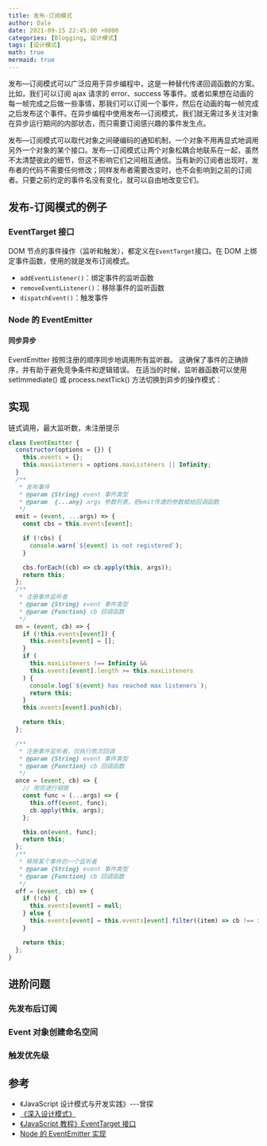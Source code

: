 ```yaml
---
title: 发布-订阅模式
author: Dale
date: 2021-09-15 22:45:00 +0800
categories: [Blogging, 设计模式]
tags: [设计模式]
math: true
mermaid: true
---
```


发布—订阅模式可以广泛应用于异步编程中，这是一种替代传递回调函数的方案。
比如，我们可以订阅 ajax 请求的 error、success 等事件。或者如果想在动画的每一帧完成之后做一些事情，那我们可以订阅一个事件，然后在动画的每一帧完成之后发布这个事件。在异步编程中使用发布—订阅模式，我们就无需过多关注对象在异步运行期间的内部状态，而只需要订阅感兴趣的事件发生点。

发布—订阅模式可以取代对象之间硬编码的通知机制，一个对象不用再显式地调用另外一个对象的某个接口。发布—订阅模式让两个对象松耦合地联系在一起，虽然不太清楚彼此的细节，但这不影响它们之间相互通信。当有新的订阅者出现时，发布者的代码不需要任何修改；同样发布者需要改变时，也不会影响到之前的订阅者。只要之前约定的事件名没有变化，就可以自由地改变它们。

## 发布-订阅模式的例子

### EventTarget 接口

DOM 节点的事件操作（监听和触发），都定义在`EventTarget`接口。在 DOM 上绑定事件函数，使用的就是发布订阅模式。

- `addEventListener()`：绑定事件的监听函数
- `removeEventListener()`：移除事件的监听函数
- `dispatchEvent()`：触发事件

### Node 的 EventEmitter

#### 同步异步

EventEmitter 按照注册的顺序同步地调用所有监听器。 这确保了事件的正确排序，并有助于避免竞争条件和逻辑错误。 在适当的时候，监听器函数可以使用 setImmediate() 或 process.nextTick() 方法切换到异步的操作模式：

###

## 实现

链式调用，最大监听数，未注册提示

```js
class EventEmitter {
  constructor(options = {}) {
    this.events = {};
    this.maxListeners = options.maxListeners || Infinity;
  }
  /**
   * 发布事件
   * @param {String} event 事件类型
   * @param  {...any} args 参数列表，把emit传递的参数赋给回调函数
   */
  emit = (event, ...args) => {
    const cbs = this.events[event];

    if (!cbs) {
      console.warn(`${event} is not registered`);
    }

    cbs.forEach((cb) => cb.apply(this, args));
    return this;
  };
  /**
   * 注册事件监听者
   * @param {String} event 事件类型
   * @param {Function} cb 回调函数
   */
  on = (event, cb) => {
    if (!this.events[event]) {
      this.events[event] = [];
    }
    if (
      this.maxListeners !== Infinity &&
      this.events[event].length >= this.maxListeners
    ) {
      console.log(`${event} has reached max listeners`);
      return this;
    }
    this.events[event].push(cb);

    return this;
  };

  /**
   * 注册事件监听者，仅执行依次回调
   * @param {String} event 事件类型
   * @param {Function} cb 回调函数
   */
  once = (event, cb) => {
    // 用完进行销毁
    const func = (...args) => {
      this.off(event, func);
      cb.apply(this, args);
    };

    this.on(event, func);
    return this;
  };
  /**
   * 移除某个事件的一个监听者
   * @param {String} event 事件类型
   * @param {Function} cb 回调函数
   */
  off = (event, cb) => {
    if (!cb) {
      this.events[event] = null;
    } else {
      this.events[event] = this.events[event].filter((item) => cb !== item);
    }

    return this;
  };
}
```

## 进阶问题

### 先发布后订阅

### Event 对象创建命名空间

### 触发优先级

## 参考

- 《JavaScript 设计模式与开发实践》---曾探
- [《深入设计模式》](https://refactoringguru.cn/design-patterns/observer)
- [《JavaScript 教程》EventTarget 接口](https://wangdoc.com/javascript/events/eventtarget.html)
- [Node 的 EventEmitter 实现](https://github.com/nodejs/node/blob/v16.9.1/lib/events.js)
